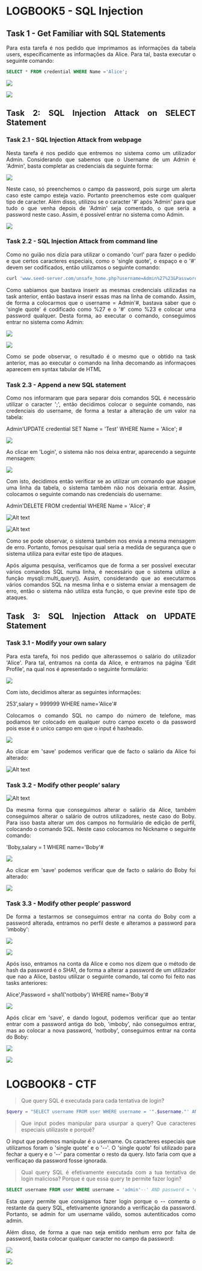 # LOGBOOK5 - SQL Injection
## Task 1 - Get Familiar with SQL Statements
<div <div align="justify">
<p>
Para esta tarefa é nos pedido que imprimamos as informações da tabela users, especificamente as informações da Alice. Para tal, basta executar o seguinte comando:
</p>

```sql
SELECT * FROM credential WHERE Name ='Alice';
```
![](uploads/logbook8P1.png)

![](uploads/logbook8P2.png)

## Task 2: SQL Injection Attack on SELECT Statement
### Task 2.1 - SQL Injection Attack from webpage
<p>
Nesta tarefa é nos pedido que entremos no sistema como um utilizador Admin. Considerando que sabemos que o Username de um Admin é 'Admin', basta completar as credenciais da seguinte forma:
</p>

![](uploads/logbook8P3.png)

<p>
Neste caso, só preenchemos o campo da password, pois surge um alerta caso este campo esteja vazio. Portanto preenchemos este com qualquer tipo de caracter. Além disso, utilizou se o caracter '#' após 'Admin' para que tudo o que venha depois de 'Admin' seja comentado, o que seria a password neste caso. Assim, é possível entrar no sistema como Admin.
</p>

![](uploads/logbook8P4.png)

### Task 2.2 - SQL Injection Attack from command line
<p>
Como no guião nos dizia para utilizar o comando 'curl' para fazer o pedido e que certos caracteres especiais, como o 'single quote', o espaço e o '#' devem ser codificados, então utilizamos o seguinte comando:
</p>

```bash
curl 'www.seed-server.com/unsafe_home.php?username=Admin%27%23&Password=randomcharacters'
```

<p>
Como sabiamos que bastava inserir as mesmas credenciais utilizadas na task anterior, então bastava inserir essas mas na linha de comando. Assim, de forma a colocarmos que o username = Admin'#, bastava saber que o 'single quote' é codificado como %27 e o '#' como %23 e colocar uma password qualquer. Desta forma, ao executar o comando, conseguimos entrar no sistema como Admin: 
</p>

![](uploads/logbook8P5.png)

![](uploads/logbook8P6.png)

<p> Como se pode observar, o resultado é o mesmo que o obtido na task anterior, mas ao executar o comando na linha decomando as informaçoes aparecem em syntax tabular de HTML </p>

### Task 2.3 - Append a new SQL statement

<p>
Como nos informaram que para separar dois comandos SQL é necessário utilizar o caracter ';', então decidimos colocar o seguinte comando, nas credenciais do username, de forma a testar a alteração de um valor na tabela:

Admin'UPDATE credential SET Name = 'Test' WHERE Name = 'Alice'; #
</p>

![](uploads/logbook8P7.png)

<p>
Ao clicar em 'Login', o sistema não nos deixa entrar, aparecendo a seguinte mensagem:
</p>

![](uploads/logbook8P8.png)

<p>
Com isto, decidimos então verificar se ao utilizar um comando que apague uma linha da tabela, o sistema também não nos deixaria entrar. Assim, colocamos o seguinte comando nas credenciais do username:

Admin'DELETE FROM credential WHERE Name = 'Alice'; #
</p>

![Alt text](uploads/logbook8P9.png)

![Alt text](uploads/logbook8P10.png)

<p>
Como se pode observar, o sistema também nos envia a mesma mensagem de erro. Portanto, fomos pesquisar qual seria a medida de segurança que o sistema utiliza para evitar este tipo de ataques.
</p>

<p>
Após alguma pesquisa, verificamos que de forma a ser possível executar vários comandos SQL numa linha, é necessário que o sistema utilize a função mysqli::multi_query(). Assim, considerando que ao executarmos vários comandos SQL na mesma linha e o sistema enviar a mensagem de erro, então o sistema não utiliza esta função, o que previne este tipo de ataques.
</p>

## Task 3: SQL Injection Attack on UPDATE Statement
### Task 3.1 -  Modify your own salary

<p>
Para esta tarefa, foi nos pedido que alterassemos o salário do utilizador 'Alice'. Para tal, entramos na conta da Alice, e entramos na página 'Edit Profile', na qual nos é apresentado o seguinte formulário:
</p>

![](uploads/logbook8P11.png)

<p>
Com isto, decidimos alterar as seguintes informações:

253',salary = 999999 WHERE name='Alice'#

Colocamos o comando SQL no campo do número de telefone, mas podiamos ter colocado em qualquer outro campo exceto o da password pois esse é o unico campo em que o input é hasheado.
</p>

![](uploads/logbook8P12.png)

<p>
Ao clicar em 'save' podemos verificar que de facto o salário da Alice foi alterado:
</p>

![Alt text](uploads/logbook8P13.png)

### Task 3.2 - Modify other people’ salary

![Alt text](uploads/logbook8P14.png)

<p>
Da mesma forma que conseguimos alterar o salário da Alice, também conseguimos alterar o salário de outros utilizadores, neste caso do Boby. Para isso basta alterar um dos campos no formulário de edição de perfil, colocando o comando SQL. Neste caso colocamos no Nickname o seguinte comando:

'Boby,salary = 1 WHERE name='Boby'#
</p>

![](uploads/logbook8P15.png)

<p>
Ao clicar em 'save' podemos verificar que de facto o salário do Boby foi alterado:
</p>

![](uploads/logbook8P16.png)

### Task 3.3 - Modify other people’ password

<p>
De forma a testarmos se conseguimos entrar na conta do Boby com a password alterada, entramos no perfil deste e alteramos a password para 'imboby':
<p>

![](uploads/logbook8P17.png)

![](uploads/logbook8P18.png)

<p>
Após isso, entramos na conta da Alice e como nos dizem que o método de hash da password é o SHA1, de forma a alterar a password de um utilizador que nao a Alice, bastou utilizar o seguinte comando, tal como foi feito nas tasks anteriores:

Alice',Password = sha1('notboby') WHERE name='Boby'#
</p>

![](uploads/logbook8P19.png)

<p>
Após clicar em 'save', e dando logout, podemos verificar que ao tentar entrar com a password antiga do bob, 'imboby', não conseguimos entrar, mas ao colocar a nova password, 'notboby', conseguimos entrar na conta do Boby:
</p>

![](uploads/logbook8P20.png)

![](uploads/logbook8P21.png)
</div>

# LOGBOOK8 - CTF
<div <div align="justify">

>Que query SQL é executada para cada tentativa de login?

```php
$query = "SELECT username FROM user WHERE username = '".$username."' AND password = '".$password."'";
```

>Que input podes manipular para usurpar a query? Que caracteres especiais utilizaste e porquê?

<p>
O input que podemos manipular é o username. Os caracteres especiais que utilizamos foram o 'single quote' e o '--'. O 'single quote' foi utilizado para fechar a query e o '--' para comentar o resto da query. Isto faria com que a verificaçao da password fosse ignorada.</p>

>Qual query SQL é efetivamente executada com a tua tentativa de login maliciosa? Porque é que essa query te permite fazer login?

```sql
SELECT username FROM user WHERE username = 'admin'--' AND password = 'qualquer_caracter'
```

<p>
Esta query permite que consigamos fazer login porque o -- comenta o restante da query SQL, efetivamente ignorando a verificação da password. Portanto, se admin for um username válido, somos autentiticados como admin.
</p>

<p>
Além disso, de forma a que nao seja emitido nenhum erro por falta de password, basta colocar qualquer caracter no campo da password:
</p>

![](uploads/logbook8P22.png)

![](uploads/logbook8P23.png)

</div>
